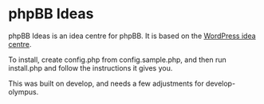 # phpBB Ideas

phpBB Ideas is an idea centre for phpBB. It is based on the [WordPress idea centre](http://wordpress.org/extend/ideas/).

To install, create config.php from config.sample.php, and then run install.php and follow the instructions it gives you.

This was built on develop, and needs a few adjustments for develop-olympus.
